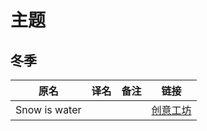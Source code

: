 # 主题

## 冬季

| 原名          | 译名 | 备注 | 链接                                                                          |
| ------------- | ---- | ---- | ----------------------------------------------------------------------------- |
| Snow is water |      |      | [创意工坊](https://steamcommunity.com/sharedfiles/filedetails/?id=2704811006) |
